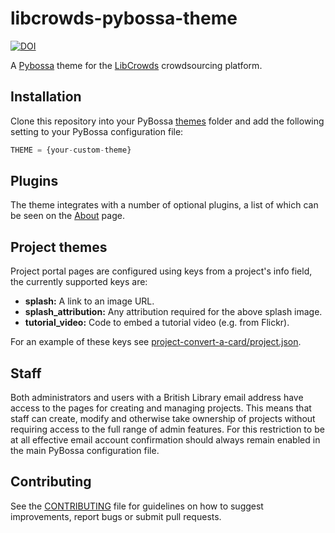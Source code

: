 # libcrowds-pybossa-theme

[![DOI](https://zenodo.org/badge/30672740.svg)](https://zenodo.org/badge/latestdoi/30672740)

A [Pybossa](https://github.com/PyBossa/pybossa) theme for the [LibCrowds](http://www.libcrowds.com) crowdsourcing platform.


## Installation

Clone this repository into your PyBossa [themes](https://github.com/PyBossa/pybossa/tree/master/pybossa/themes)
folder and add the following setting to your PyBossa configuration file:

```Python
THEME = {your-custom-theme}
```

## Plugins

The theme integrates with a number of optional plugins, a list of which can be
seen on the [About](https://www.libcrowds.com/about) page.


## Project themes

Project portal pages are configured using keys from a project's info field, the
currently supported keys are:

- **splash:** A link to an image URL.
- **splash_attribution:** Any attribution required for the above splash image.
- **tutorial_video:** Code to embed a tutorial video (e.g. from Flickr).

For an example of these keys see
[project-convert-a-card/project.json](https://github.com/LibCrowds/project-convert-a-card/blob/master/project.json).


## Staff

Both administrators and users with a British Library email address have access
to the pages for creating and managing projects. This means that staff can
create, modify and otherwise take ownership of projects without requiring
access to the full range of admin features. For this restriction to be at all
effective email account confirmation should always remain enabled in the main
PyBossa configuration file.


## Contributing

See the [CONTRIBUTING](CONTRIBUTING.md) file for guidelines on how to suggest improvements,
report bugs or submit pull requests.
